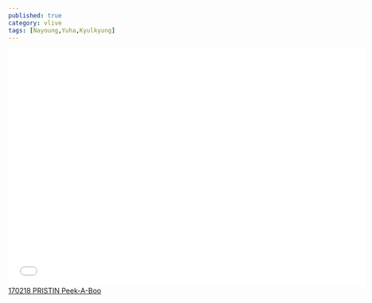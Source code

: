 ```yaml
---
published: true
category: vlive
tags: [Nayoung,Yuha,Kyulkyung]
---
```

<iframe frameborder="0" width="720" height="480" src="BLAH" allowfullscreen></iframe><br /><a href="" target="_blank">170218 PRISTIN Peek-A-Boo</a>